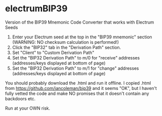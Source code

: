 # electrumBIP39
Version of the BIP39 Mnemonic Code Converter that works with Electrum Seeds

1. Enter your Electrum seed at the top in the "BIP39 mnemonic" section (WARNING: NO checksum calculation is performed!)
2. Click the "BIP32" tab in the "Derivation Path" section.
3. Set "Client" to "Custom Derivation Path"
4. Set the "BIP32 Derivation Path" to m/0 for "receive" addresses (addresses/keys displayed at bottom of page)
5. Set the "BIP32 Derivation Path" to m/1 for "change" addresses (addresses/keys displayed at bottom of page)


You should probably download the .html and run it offline. I copied .html from https://github.com/iancoleman/bip39 and it seems "OK", but I haven't fully vetted the code and make NO promises that it doesn't contain any backdoors etc.

Run at your OWN risk.
